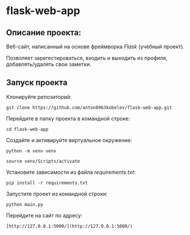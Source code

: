 # flask-web-app

## Описание проекта:
Веб-сайт, написанный на основе фреймворка *Flask* (учебный проект).

Позволяет зарегестироваться, входить и выходить из профиля, добавлять/удалять свои заметки. 

## Запуск проекта

Клонируйте репозиторий: 
 
``` 
git clone https://github.com/anton8963kobelev/flask-web-app.git
``` 

Перейдите в папку проекта в командной строке:

``` 
cd flask-web-app
``` 

Создайте и активируйте виртуальное окружение:

``` 
python -m venv venv
``` 
``` 
source venv/Scripts/activate
``` 

Установите зависимости из файла *requirements.txt*: 
 
``` 
pip install -r requirements.txt
``` 

Запустите проект из командной строки: 
 
``` 
python main.py
``` 

Перейдите на сайт по адресу:

``` 
[http://127.0.0.1:5000/](http://127.0.0.1:5000/)
``` 
